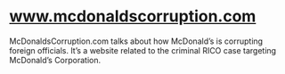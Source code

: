 # www.mcdonaldscorruption.com
McDonaldsCorruption.com talks about how McDonald’s is corrupting foreign officials. It’s a website related to the criminal RICO case targeting McDonald’s Corporation.
